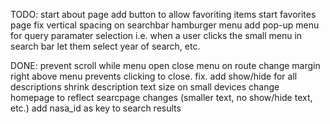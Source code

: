 TODO:
start about page
add button to allow favoriting items
start favorites page
fix vertical spacing on searchbar hamburger menu
add pop-up menu for query paramater selection i.e. when a user clicks the small menu in search bar let them select year of search, etc.

DONE:
prevent scroll while menu open
close menu on route change
margin right above menu prevents clicking to close. fix.
add show/hide for all descriptions
shrink description text size on small devices
change homepage to reflect searcpage changes (smaller text, no show/hide text, etc.)
add nasa_id as key to search results